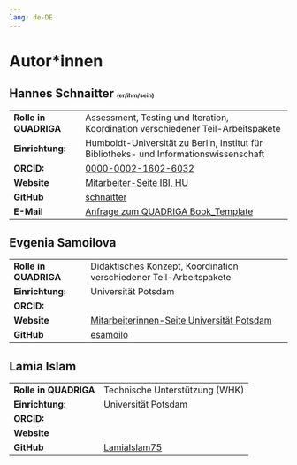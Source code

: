 ```yaml
---
lang: de-DE
---
```

# Autor\*innen

## Hannes Schnaitter <span style="font-size:8pt">(er/ihm/sein)</span>

<table style="margin-left: 0">
<tr>
<td><b>Rolle in QUADRIGA</b></td>
<td>Assessment, Testing und Iteration, Koordination verschiedener Teil-Arbeitspakete</td>
</tr>
<tr>
<td><b>Einrichtung:</b></td>
<td>Humboldt-Universität zu Berlin, Institut für Bibliotheks- und Informationswissenschaft</td>
</tr>
<tr>
<td><b>ORCID:</b></td>
<td><a href="https://orcid.org/0000-0002-1602-6032" class="external-link" target="_blank">0000-0002-1602-6032</a></td>
</tr>
<tr>
<td><b>Website</b></td>
<td><a href="https://www.ibi.hu-berlin.de/de/institut/personen/schnaitter" class="external-link" target="_blank">Mitarbeiter-Seite IBI, HU</a></td>
</tr>
<tr>
<td><b>GitHub</b></td>
<td><a href="https://github.com/schnaitter" class="external-link" target="_blank">schnaitter</a></td>
</tr>
<tr>
<td><b>E-Mail</b></td>
<td><a href="mailto:hannes.schnaitter.1@ibi.hu-berlin.de?subject=Anfrage zum QUADRIGA Book_Template">Anfrage zum QUADRIGA Book_Template</a></td>
</tr>
</table>

## Evgenia Samoilova
<table style="margin-left: 0">
<tr>
<td><b>Rolle in QUADRIGA</b></td>
<td>Didaktisches Konzept, Koordination verschiedener Teil-Arbeitspakete</td>
</tr>
<tr>
<td><b>Einrichtung:</b></td>
<td>Universität Potsdam</td>
</tr>
<tr>
<td><b>ORCID:</b></td>
<td></td>
</tr>
<tr>
<td><b>Website</b></td>
<td><a href="https://www.uni-potsdam.de/de/multimedia/team/wissenschaftliches-personal/evgenia-samoilova-phd" class="external-link" target="_blank">Mitarbeiterinnen-Seite Universität Potsdam</td>
</tr>
<tr>
<td><b>GitHub</b></td>
<td><a href="https://github.com/esamoilo" class="external-link" target="_blank">esamoilo</a></td>
</tr>
</table>

## Lamia Islam
<table style="margin-left: 0">
<tr>
<td><b>Rolle in QUADRIGA</b></td>
<td>Technische Unterstützung (WHK)</td>
</tr>
<tr>
<td><b>Einrichtung:</b></td>
<td>Universität Potsdam</td>
</tr>
<tr>
<td><b>ORCID:</b></td>
<td></td>
</tr>
<tr>
<td><b>Website</b></td>
<td></td>
</tr>
<tr>
<td><b>GitHub</b></td>
<td><a href="https://github.com/LamiaIslam75" class="external-link" target="_blank">LamiaIslam75</a></td>
</tr>
</table>
